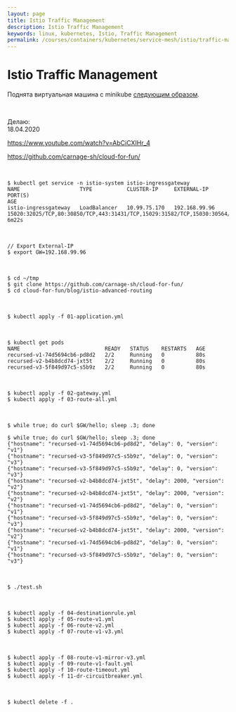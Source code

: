 ```yaml
---
layout: page
title: Istio Traffic Management
description: Istio Traffic Management
keywords: linux, kubernetes, Istio, Traffic Management
permalink: /courses/containers/kubernetes/service-mesh/istio/traffic-management/
---
```


# Istio Traffic Management

Поднята виртуальная машина с minikube <a href="/tools/containers/kubernetes/utils/service-mesh/istio/setup/">следующим образом</a>.

<br/>

Делаю:  
18.04.2020

https://www.youtube.com/watch?v=AbCiCXIHr_4

https://github.com/carnage-sh/cloud-for-fun/

<br/>

```
$ kubectl get service -n istio-system istio-ingressgateway
NAME                   TYPE           CLUSTER-IP     EXTERNAL-IP     PORT(S)                                                                                                                                      AGE
istio-ingressgateway   LoadBalancer   10.99.75.170   192.168.99.96   15020:32025/TCP,80:30850/TCP,443:31431/TCP,15029:31582/TCP,15030:30564/TCP,15031:32189/TCP,15032:30099/TCP,31400:31070/TCP,15443:30732/TCP   6m22s
```

<br/>

    // Export External-IP
    $ export GW=192.168.99.96

<br/>

    $ cd ~/tmp
    $ git clone https://github.com/carnage-sh/cloud-for-fun/
    $ cd cloud-for-fun/blog/istio-advanced-routing

<br/>

    $ kubectl apply -f 01-application.yml

<br/>

    $ kubectl get pods
    NAME                           READY   STATUS    RESTARTS   AGE
    recursed-v1-74d5694cb6-pd8d2   2/2     Running   0          80s
    recursed-v2-b4b8dcd74-jxt5t    2/2     Running   0          80s
    recursed-v3-5f849d97c5-s5b9z   2/2     Running   0          80s

<br/>

    $ kubectl apply -f 02-gateway.yml
    $ kubectl apply -f 03-route-all.yml

<br/>

    $ while true; do curl $GW/hello; sleep .3; done

    $ while true; do curl $GW/hello; sleep .3; done
    {"hostname": "recursed-v1-74d5694cb6-pd8d2", "delay": 0, "version": "v1"}
    {"hostname": "recursed-v3-5f849d97c5-s5b9z", "delay": 0, "version": "v3"}
    {"hostname": "recursed-v3-5f849d97c5-s5b9z", "delay": 0, "version": "v3"}
    {"hostname": "recursed-v2-b4b8dcd74-jxt5t", "delay": 2000, "version": "v2"}
    {"hostname": "recursed-v2-b4b8dcd74-jxt5t", "delay": 2000, "version": "v2"}
    {"hostname": "recursed-v1-74d5694cb6-pd8d2", "delay": 0, "version": "v1"}
    {"hostname": "recursed-v3-5f849d97c5-s5b9z", "delay": 0, "version": "v3"}
    {"hostname": "recursed-v2-b4b8dcd74-jxt5t", "delay": 2000, "version": "v2"}
    {"hostname": "recursed-v1-74d5694cb6-pd8d2", "delay": 0, "version": "v1"}
    {"hostname": "recursed-v3-5f849d97c5-s5b9z", "delay": 0, "version": "v3"}

<br/>

    $ ./test.sh

<br/>

    $ kubectl apply -f 04-destinationrule.yml
    $ kubectl apply -f 05-route-v1.yml
    $ kubectl apply -f 06-route-v2.yml
    $ kubectl apply -f 07-route-v1-v3.yml

<br/>

    $ kubectl apply -f 08-route-v1-mirror-v3.yml
    $ kubectl apply -f 09-route-v1-fault.yml
    $ kubectl apply -f 10-route-timeout.yml
    $ kubectl apply -f 11-dr-circuitbreaker.yml

<br/>

    $ kubectl delete -f .
